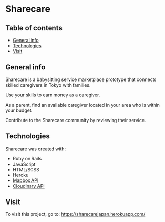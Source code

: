 # Sharecare

## Table of contents
* [General info](#general-info)
* [Technologies](#technologies)
* [Visit](#visit)

## General info
Sharecare is a babysitting service marketplace prototype that connects skilled caregivers in Tokyo with families.

Use your skills to earn money as a caregiver.

As a parent, find an available caregiver located in your area who is within your budget. 

Contribute to the Sharecare community by reviewing their service. 
	
## Technologies
Sharecare was created with:
* Ruby on Rails
* JavaScript
* HTML/SCSS
* Heroku
* [Mapbox API](https://www.mapbox.com/)
* [Cloudinary API](https://cloudinary.com/)
	
## Visit
To visit this project, go to: https://sharecarejapan.herokuapp.com/

